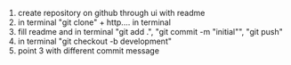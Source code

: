 1. create repository on github through ui with readme
2. in terminal "git clone" + http.... in terminal
3. fill readme and in terminal "git add .", "git commit -m "initial"", "git push"
4. in terminal "git checkout -b development"
5. point 3 with different commit message